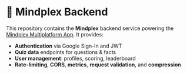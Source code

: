 # 📡 Mindplex Backend

This repository contains the **Mindplex** backend service powering the [Mindplex Multiplatform App](https://personal-106.gitbook.io/mindplex-docs). It provides:

- **Authentication** via Google Sign-In and JWT  
- **Quiz data** endpoints for questions & facts  
- **User management**: profiles, scoring, leaderboard  
- **Rate-limiting**, **CORS**, **metrics**, **request validation**, and **compression**  
